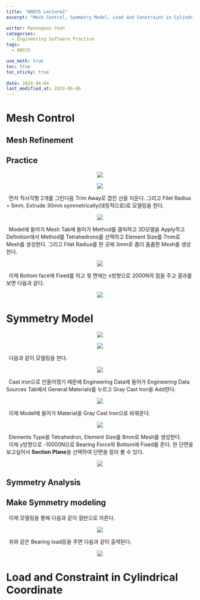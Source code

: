 ```yaml
---
title: "ANSYS Lecture2"
excerpt: "Mesh Control, Symmetry Model, Load and Constraint in Cylindrical Coordinate"

wirter: Myeongwoo Yoon
categories:
  - Engineering Software Practice
tags:
  - ANSYS

use_math: true
toc: true
toc_sticky: true
 
date: 2024-04-04
last_modified_at: 2024-06-06
---
```


Mesh Control
======

Mesh Refinement
------

Practice
------
<p align="center"><img src="/assets/img/공학소프트웨어실습/Ansys/Lecture2-1-1.png"></p>
<p align="center"><img src="/assets/img/공학소프트웨어실습/Ansys/Lecture2-1-2.png"></p>

&ensp;먼저 직사각형 2개를 그린다음 Trim Away로 겹친 선을 지운다. 그리고 Filet Radius = 5mm, Extrude 30mm symmetrically(대칭적으로)로 모델링을 한다.<br/>
<p align="center"><img src="/assets/img/공학소프트웨어실습/Ansys/Lecture2-1-3.png"></p>

&ensp;Model에 들어가 Mesh Tab에 들어가 Method를 클릭하고 3D모델을 Apply하고 Definition에서 Method를 Tetrahedrons를 선택하고 Element Size를 7mm로 Mesh를 생성한다. 그리고 Filet Radius를 한 곳에 3mm로 좀더 촘촘한 Mesh를 생성한다.<br/>
<p align="center"><img src="/assets/img/공학소프트웨어실습/Ansys/Lecture2-1-4.png"></p>

&ensp;이제 Bottom face에 Fixed를 하고 윗 면에는 x방향으로 2000N의 힘을 주고 결과를보면 다음과 같다.<br/>
<p align="center"><img src="/assets/img/공학소프트웨어실습/Ansys/Lecture2-1-5.png"></p>

Symmetry Model
======
<p align="center"><img src="/assets/img/공학소프트웨어실습/Ansys/Lecture2-2-1.png"></p>
<p align="center"><img src="/assets/img/공학소프트웨어실습/Ansys/Lecture2-2-2.png"></p>

&ensp;다음과 같이 모델링을 한다.<br/>
<p align="center"><img src="/assets/img/공학소프트웨어실습/Ansys/Lecture2-2-3.png"></p>

&ensp;Cast iron으로 만들어졌기 때문에 Engineering Data에 들어가 Engineering Data Sources Tab에서 General Materials를 누르고 Gray Cast Iron을 Add한다.<br/>
<p align="center"><img src="/assets/img/공학소프트웨어실습/Ansys/Lecture2-2-4.png"></p>

&ensp;이제 Model에 들어가 Material을 Gray Cast Iron으로 바꿔준다.<br/>
<p align="center"><img src="/assets/img/공학소프트웨어실습/Ansys/Lecture2-2-5.png"></p>

&ensp;Elements Type을 Tetrahedron, Element Size를 8mm로 Mesh를 생성한다.<br/>
&ensp;이제 y방향으로 -10000N으로 Bearing Force와 Bottom에 Fixed를 준다. 한 단면을 보고싶어서 **Section Plane**을 선택하여 단면을 잘라 볼 수 있다.<br/>
<p align="center"><img src="/assets/img/공학소프트웨어실습/Ansys/Lecture2-2-6.png"></p>

Symmetry Analysis
------

Make Symmetry modeling
------
&ensp;이제 모델링을 통해 다음과 같이 절반으로 자른다.<br/>
<p align="center"><img src="/assets/img/공학소프트웨어실습/Ansys/Lecture2-2-7.png"></p>

&ensp;위와 같은 Bearing load등을 주면 다음과 같이 출력된다.<br/>
<p align="center"><img src="/assets/img/공학소프트웨어실습/Ansys/Lecture2-2-8.png"></p>

Load and Constraint in Cylindrical Coordinate
======
